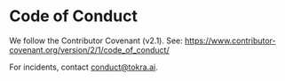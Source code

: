 # Code of Conduct
We follow the Contributor Covenant (v2.1).
See: https://www.contributor-covenant.org/version/2/1/code_of_conduct/

For incidents, contact conduct@tokra.ai.
